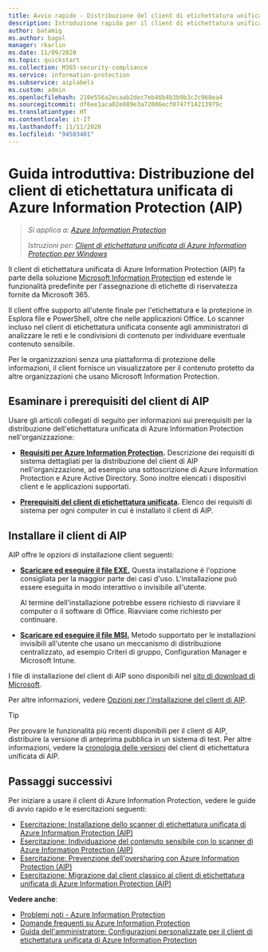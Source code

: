 ```yaml
---
title: Avvio rapido - Distribuzione del client di etichettatura unificata di Azure Information Protection (AIP)
description: Introduzione rapida per il client di etichettatura unificata di Azure Information Protection (AIP)
author: batamig
ms.author: bagol
manager: rkarlin
ms.date: 11/09/2020
ms.topic: quickstart
ms.collection: M365-security-compliance
ms.service: information-protection
ms.subservice: aiplabels
ms.custom: admin
ms.openlocfilehash: 210e556a2ecaab2dec7eb46b4b3b9b3c2c968ea4
ms.sourcegitcommit: df6ee1aca02e089e3a72006ecf0747f14213979c
ms.translationtype: HT
ms.contentlocale: it-IT
ms.lasthandoff: 11/11/2020
ms.locfileid: "94503401"
---
```

# <a name="quickstart-deploying-the-azure-information-protection-aip-unified-labeling-client"></a>Guida introduttiva: Distribuzione del client di etichettatura unificata di Azure Information Protection (AIP)

>*Si applica a: [Azure Information Protection](https://azure.microsoft.com/pricing/details/information-protection)*
>
> *Istruzioni per: [Client di etichettatura unificata di Azure Information Protection per Windows](faqs.md#whats-the-difference-between-the-azure-information-protection-classic-and-unified-labeling-clients)*

Il client di etichettatura unificata di Azure Information Protection (AIP) fa parte della soluzione [Microsoft Information Protection](https://aka.ms/MIPdocs) ed estende le funzionalità predefinite per l'assegnazione di etichette di riservatezza fornite da Microsoft 365. 

Il client offre supporto all'utente finale per l'etichettatura e la protezione in Esplora file e PowerShell, oltre che nelle applicazioni Office. Lo scanner incluso nel client di etichettatura unificata consente agli amministratori di analizzare le reti e le condivisioni di contenuto per individuare eventuale contenuto sensibile. 

Per le organizzazioni senza una piattaforma di protezione delle informazioni, il client fornisce un visualizzatore per il contenuto protetto da altre organizzazioni che usano Microsoft Information Protection.

## <a name="review-aip-client-prerequisites"></a>Esaminare i prerequisiti del client di AIP

Usare gli articoli collegati di seguito per informazioni sui prerequisiti per la distribuzione dell'etichettatura unificata di Azure Information Protection nell'organizzazione:

- **[Requisiti per Azure Information Protection](requirements.md).** Descrizione dei requisiti di sistema dettagliati per la distribuzione del client di AIP nell'organizzazione, ad esempio una sottoscrizione di Azure Information Protection e Azure Active Directory. Sono inoltre elencati i dispositivi client e le applicazioni supportati.

- **[Prerequisiti del client di etichettatura unificata](rms-client/clientv2-admin-guide-install.md#additional-prerequisites-for-the-azure-information-protection-unified-labeling-client).** Elenco dei requisiti di sistema per ogni computer in cui è installato il client di AIP.

## <a name="install-the-aip-client"></a>Installare il client di AIP

AIP offre le opzioni di installazione client seguenti:

- **[Scaricare ed eseguire il file EXE.](rms-client/clientv2-admin-guide-install.md#to-install-the-azure-information-protection-unified-labeling-client-by-using-the-executable-installer)** Questa installazione è l'opzione consigliata per la maggior parte dei casi d'uso. L'installazione può essere eseguita in modo interattivo o invisibile all'utente.

    Al termine dell'installazione potrebbe essere richiesto di riavviare il computer o il software di Office. Riavviare come richiesto per continuare.

- **[Scaricare ed eseguire il file MSI.](rms-client/clientv2-admin-guide-install.md#to-install-the-azure-information-protection-unified-labeling-client-by-using-the-msi-installer)** Metodo supportato per le installazioni invisibili all'utente che usano un meccanismo di distribuzione centralizzato, ad esempio Criteri di gruppo, Configuration Manager e Microsoft Intune.

I file di installazione del client di AIP sono disponibili nel [sito di download di Microsoft](https://www.microsoft.com/download/details.aspx?id=53018). 

Per altre informazioni, vedere [Opzioni per l'installazione del client di AIP](rms-client/clientv2-admin-guide-install.md#options-to-install-the-azure-information-protection-unified-labeling-client-for-users).

> [!TIP]
> Per provare le funzionalità più recenti disponibili per il client di AIP, distribuire la versione di anteprima pubblica in un sistema di test. Per altre informazioni, vedere la [cronologia delle versioni](rms-client/unifiedlabelingclient-version-release-history.md) del client di etichettatura unificata di AIP.
> 

## <a name="next-steps"></a>Passaggi successivi

Per iniziare a usare il client di Azure Information Protection, vedere le guide di avvio rapido e le esercitazioni seguenti:

- [Esercitazione: Installazione dello scanner di etichettatura unificata di Azure Information Protection (AIP)](tutorial-install-scanner.md)
- [Esercitazione: Individuazione del contenuto sensibile con lo scanner di Azure Information Protection (AIP)](tutorial-scan-networks-and-content.md)
- [Esercitazione: Prevenzione dell'oversharing con Azure Information Protection (AIP)](tutorial-preventing-oversharing.md)
- [Esercitazione: Migrazione dal client classico al client di etichettatura unificata di Azure Information Protection (AIP)](tutorial-migrating-to-ul.md) 

**Vedere anche**:

- [Problemi noti - Azure Information Protection](known-issues.md) 
- [Domande frequenti su Azure Information Protection](faqs.md) 
- [Guida dell'amministratore: Configurazioni personalizzate per il client di etichettatura unificata di Azure Information Protection](rms-client/clientv2-admin-guide-customizations.md)        
    
